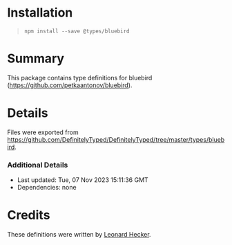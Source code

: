 # Installation
> `npm install --save @types/bluebird`

# Summary
This package contains type definitions for bluebird (https://github.com/petkaantonov/bluebird).

# Details
Files were exported from https://github.com/DefinitelyTyped/DefinitelyTyped/tree/master/types/bluebird.

### Additional Details
 * Last updated: Tue, 07 Nov 2023 15:11:36 GMT
 * Dependencies: none

# Credits
These definitions were written by [Leonard Hecker](https://github.com/lhecker).
